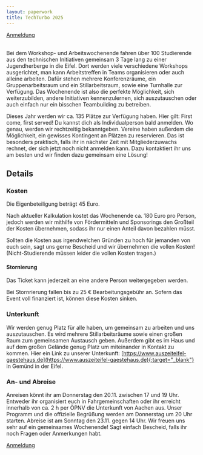 ```yaml
---
layout: paperwork
title: TechTurbo 2025
---
```


<div class="row">
  <div style="margin-left: auto; margin-right: auto;"><a href="https://shop.techaachen.de/TechAachen/TT25/" class="btn btn-primary btn-xl" title="Anmeldung">Anmeldung</a></div>
</div>
<br />

Bei dem Workshop- und Arbeitswochenende fahren über 100 Studierende aus den technischen Initiativen gemeinsam 3 Tage lang zu einer Jugendherberge in die Eifel. Dort werden viele verschiedene Workshops ausgerichtet, man kann Arbeitstreffen in Teams organisieren oder auch alleine arbeiten. Dafür stehen mehrere Konferenzräume, ein Gruppenarbeitsraum und ein Stillarbeitsraum, sowie eine Turnhalle zur Verfügung. 
Das Wochenende ist also die perfekte Möglichkeit, sich weiterzubilden, andere Initiativen kennenzulernen, sich auszutauschen oder auch einfach nur ein bisschen Teambuilding zu betreiben.

Dieses Jahr werden wir ca. 135 Plätze zur Verfügung haben. Hier gilt: First come, first served!
Du kannst dich als Individualperson bald anmelden. Wo genau, werden wir rechtzeitig bekanntgeben.
Vereine haben außerdem die Möglichkeit, ein gewisses Kontingent an Plätzen zu reservieren. Das ist besonders praktisch, falls ihr in nächster Zeit mit Mitgliederzuwachs rechnet, der sich jetzt noch nicht anmelden kann. Dazu kontaktiert ihr uns am besten und wir finden dazu gemeinsam eine Lösung!

## Details

### Kosten

Die Eigenbeteiligung beträgt 45 Euro.

Nach aktueller Kalkulation kostet das Wochenende ca. 180 Euro pro Person, jedoch werden wir mithilfe von Fördermitteln und Sponsorings den Großteil der Kosten übernehmen, sodass ihr nur einen Anteil davon bezahlen müsst.

Sollten die Kosten aus irgendwelchen Gründen zu hoch für jemanden von euch sein, sagt uns gerne Bescheid und wir übernehmen die vollen Kosten!
(Nicht-Studierende müssen leider die vollen Kosten tragen.)

#### Stornierung

Das Ticket kann jederzeit an eine andere Person weitergegeben werden.

Bei Stornrierung fallen bis zu 25 € Bearbeitungsgebühr an. Sofern das Event voll finanziert ist, können diese Kosten sinken.

### Unterkunft

Wir werden genug Platz für alle haben, um gemeinsam zu arbeiten und uns auszutauschen. Es wird mehrere Stillarbeitsräume sowie einen großen Raum zum gemeinsamen Austausch geben. Außerdem gibt es im Haus und auf dem großen Gelände genug Platz um miteinander in Kontakt zu kommen. Hier ein Link zu unserer Unterkunft: [https://www.auszeiteifel-gaestehaus.de](https://www.auszeiteifel-gaestehaus.de){:target="_blank"} in Gemünd in der Eifel.

### An- und Abreise

Anreisen könnt ihr am Donnerstag den 20.11. zwischen 17 und 19 Uhr. Entweder ihr organisiert euch in Fahrgemeinschaften oder ihr erreicht innerhalb von ca. 2 h per ÖPNV die Unterkunft von Aachen aus.
Unser Programm und die offizielle Begrüßung werden am Donnerstag um 20 Uhr starten. Abreise ist am Sonntag den 23.11. gegen 14 Uhr.
Wir freuen uns sehr auf ein gemeinsames Wochenende! Sagt einfach Bescheid, falls ihr noch Fragen oder Anmerkungen habt.

<div class="row">
  <div style="margin-left: auto; margin-right: auto;"><a href="https://shop.techaachen.de/TechAachen/TT25/" class="btn btn-primary btn-xl" title="Anmeldung">Anmeldung</a></div>
</div>
<br />


